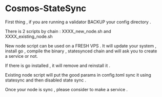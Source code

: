 # Cosmos-StateSync

First thing , if you are running a validator BACKUP your config directory .

There is 2 scripts by chain : XXXX_new_node.sh and XXXX_existing_node.sh

New node script can be used on a FRESH VPS .
It will update your system , install go , compile the binary , statesynced chain  and will ask you to create a service or not.

If there is go installed , it will remove and reinstall it . 

Existing node script will put the good params in config.toml  sync it using statesync and then disabled state sync .

Once your node is sync , please consider to make a service .
